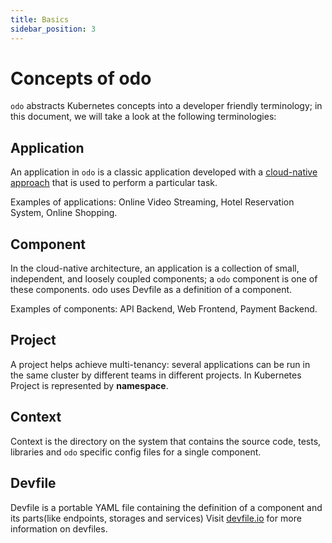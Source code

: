 ```yaml
---
title: Basics
sidebar_position: 3
---
```


# Concepts of odo

`odo` abstracts Kubernetes concepts into a developer friendly terminology; in this document, we will take a look at the following terminologies:

## Application

An application in `odo` is a classic application developed with a [cloud-native approach](https://www.redhat.com/en/topics/cloud-native-apps) that is used to perform a particular task.

Examples of applications: Online Video Streaming, Hotel Reservation System, Online Shopping.

## Component

In the cloud-native architecture, an application is a collection of small, independent, and loosely coupled components; a `odo` component is one of these components.
odo uses Devfile  as a definition of a component.

Examples of components: API Backend, Web Frontend, Payment Backend.

## Project

A project helps achieve multi-tenancy: several applications can be run in the same cluster by different teams in different projects.
In Kubernetes Project is represented by **namespace**.

## Context

Context is the directory on the system that contains the source code, tests, libraries and `odo` specific config files for a single component.

## Devfile

Devfile is a portable YAML file containing the definition of a component and its parts(like endpoints, storages and services) Visit [devfile.io](https://devfile.io/) for more information on devfiles.
